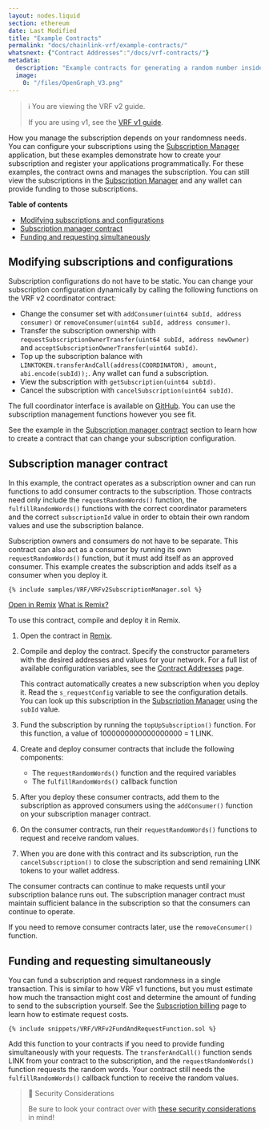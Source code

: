 ```yaml
---
layout: nodes.liquid
section: ethereum
date: Last Modified
title: "Example Contracts"
permalink: "docs/chainlink-vrf/example-contracts/"
whatsnext: {"Contract Addresses":"/docs/vrf-contracts/"}
metadata:
  description: "Example contracts for generating a random number inside a smart contract using Chainlink VRF."
  image:
    0: "/files/OpenGraph_V3.png"
---
```


> ℹ️ You are viewing the VRF v2 guide.
>
> If you are using v1, see the [VRF v1 guide](/docs/get-a-random-number/v1/).

How you manage the subscription depends on your randomness needs. You can configure your subscriptions using the [Subscription Manager](https://vrf.chain.link) application, but these examples demonstrate how to create your subscription and register your applications programmatically. For these examples, the contract owns and manages the subscription. You can still view the subscriptions in the [Subscription Manager](https://vrf.chain.link) and any wallet can provide funding to those subscriptions.

**Table of contents**

- [Modifying subscriptions and configurations](#modifying-subscriptions-and-configurations)
- [Subscription manager contract](#subscription-manager-contract)
- [Funding and requesting simultaneously](#funding-and-requesting-simultaneously)

## Modifying subscriptions and configurations

Subscription configurations do not have to be static. You can change your subscription configuration dynamically by calling the following functions on the VRF v2 coordinator contract:

- Change the consumer set with `addConsumer(uint64 subId, address consumer)` or `removeConsumer(uint64 subId, address consumer)`.
- Transfer the subscription ownership with `requestSubscriptionOwnerTransfer(uint64 subId, address newOwner)` and `acceptSubscriptionOwnerTransfer(uint64 subId)`.
- Top up the subscription balance with `LINKTOKEN.transferAndCall(address(COORDINATOR), amount, abi.encode(subId));`. Any wallet can fund a subscription.
- View the subscription with `getSubscription(uint64 subId)`.
- Cancel the subscription with `cancelSubscription(uint64 subId)`.

The full coordinator interface is available on [GitHub](https://github.com/smartcontractkit/chainlink/blob/develop/contracts/src/v0.8/interfaces/VRFCoordinatorV2Interface.sol). You can use the subscription management functions however you see fit.

See the example in the [Subscription manager contract](#subscription-manager-contract) section to learn how to create a contract that can change your subscription configuration.

## Subscription manager contract

In this example, the contract operates as a subscription owner and can run functions to add consumer contracts to the subscription. Those contracts need only include the `requestRandomWords()` function, the `fulfillRandomWords()` functions with the correct coordinator parameters and the correct `subscriptionId` value in order to obtain their own random values and use the subscription balance.

Subscription owners and consumers do not have to be separate. This contract can also act as a consumer by running its own `requestRandomWords()` function, but it must add itself as an approved consumer. This example creates the subscription and adds itself as a consumer when you deploy it.

```solidity
{% include samples/VRF/VRFv2SubscriptionManager.sol %}
```

<div class="remix-callout">
      <a href="https://remix.ethereum.org/#url=https://docs.chain.link/samples/VRF/VRFv2SubscriptionManager.sol" target="_blank" >Open in Remix</a>
      <a href="/docs/conceptual-overview/#what-is-remix">What is Remix?</a>
</div>

To use this contract, compile and deploy it in Remix.

1. Open the contract in [Remix](https://remix.ethereum.org/#url=https://docs.chain.link/samples/VRF/VRFv2SubscriptionManager.sol).

1. Compile and deploy the contract. Specify the constructor parameters with the desired addresses and values for your network. For a full list of available configuration variables, see the [Contract Addresses](/docs/vrf-contracts/) page.

    This contract automatically creates a new subscription when you deploy it. Read the `s_requestConfig` variable to see the configuration details. You can look up this subscription in the [Subscription Manager](https://vrf.chain.link) using the `subId` value.

1. Fund the subscription by running the `topUpSubscription()` function. For this function, a value of 1000000000000000000 = 1 LINK.

1. Create and deploy consumer contracts that include the following components:

    - The `requestRandomWords()` function and the required variables
    - The `fulfillRandomWords()` callback function

1. After you deploy these consumer contracts, add them to the subscription as approved consumers using the `addConsumer()` function on your subscription manager contract.

1. On the consumer contracts, run their `requestRandomWords()` functions to request and receive random values.

1. When you are done with this contract and its subscription, run the `cancelSubscription()` to close the subscription and send remaining LINK tokens to your wallet address.

The consumer contracts can continue to make requests until your subscription balance runs out. The subscription manager contract must maintain sufficient balance in the subscription so that the consumers can continue to operate.

If you need to remove consumer contracts later, use the `removeConsumer()` function.

## Funding and requesting simultaneously

You can fund a subscription and request randomness in a single transaction. This is similar to how VRF v1 functions, but you must estimate how much the transaction might cost and determine the amount of funding to send to the subscription yourself. See the [Subscription billing](/docs/chainlink-vrf/#subscription-billing) page to learn how to estimate request costs.

```solidity
{% include snippets/VRF/VRFv2FundAndRequestFunction.sol %}
```

Add this function to your contracts if you need to provide funding simultaneously with your requests. The `transferAndCall()` function sends LINK from your contract to the subscription, and the `requestRandomWords()` function requests the random words. Your contract still needs the `fulfillRandomWords()` callback function to receive the random values.


> 🚧 Security Considerations
>
> Be sure to look your contract over with [these security considerations](/docs/vrf-security-considerations/) in mind!
